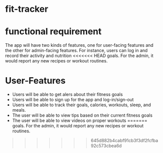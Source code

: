 # fit-tracker
# functional requirement 
The app will have two kinds of features, one for user-facing features and the other for
admin-facing features. For instance, users can log in and record their activity and nutrition
<<<<<<< HEAD
goals. For the admin, it would report any new recipes or workout routines.

# User-Features
- Users will be able to get alers about their fitness goals
- Users will be able to sign up for the app and log-in/sign-out
- Users will be able to track their goals, calories, workouts, sleep, and meals.
- The user will be able to view tips based on their current fitness goals
- The user will be able to view videos on proper workouts
=======
goals. For the admin, it would report any new recipes or workout routines.
>>>>>>> 645d882b4cabf91cb3f3df2fcfba92c573cbea6d

